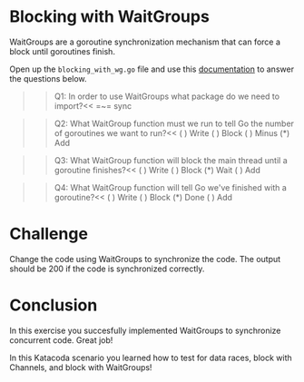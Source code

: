# Blocking with WaitGroups
WaitGroups are a goroutine synchronization mechanism that can force a block until goroutines finish.

Open up the `blocking_with_wg.go` file and use this [documentation](https://golang.org/pkg/sync/) to answer the questions below.

>>Q1: In order to use WaitGroups what package do we need to import?<<
=~= sync


>>Q2: What WaitGroup function must we run to tell Go the number of goroutines we want to run?<<
( ) Write
( ) Block
( ) Minus
(*) Add

>>Q3: What WaitGroup function will block the main thread until a goroutine finishes?<<
( ) Write
( ) Block
(*) Wait
( ) Add

>>Q4: What WaitGroup function will tell Go we've finished with a goroutine?<<
( ) Write
( ) Block
(*) Done
( ) Add


# Challenge
Change the code using WaitGroups to synchronize the code. The output should be 200 if the code is synchronized correctly. 

# Conclusion
In this exercise you succesfully implemented WaitGroups to synchronize concurrent code. Great job!

In this Katacoda scenario you learned how to test for data races, block with Channels, and block with WaitGroups!
